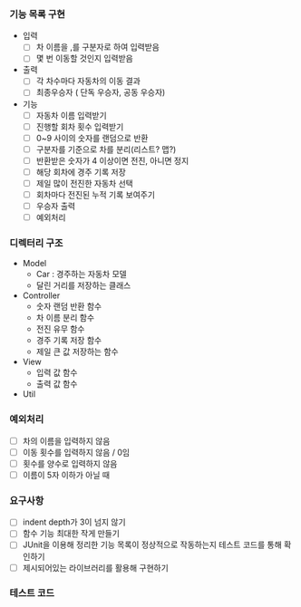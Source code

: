 ### 기능 목록 구현
- 입력
  - [ ] 차 이름을 ,를 구분자로 하여 입력받음
  - [ ] 몇 번 이동할 것인지 입력받음
- 출력
  - [ ] 각 차수마다 자동차의 이동 결과
  - [ ] 최종우승자 ( 단독 우승자, 공동 우승자)
- 기능
  - [ ] 자동차 이름 입력받기
  - [ ] 진행할 회차 횟수 입력받기
  - [ ] 0~9 사이의 숫자를 랜덤으로 반환
  - [ ] 구분자를 기준으로 차를 분리(리스트? 맵?)
  - [ ] 반환받은 숫자가 4 이상이면 전진, 아니면 정지
  - [ ] 해당 회차에 경주 기록 저장
  - [ ] 제일 많이 전진한 자동차 선택
  - [ ] 회차마다 전진된 누적 기록 보여주기
  - [ ] 우승자 출력
  - [ ] 예외처리

### 디렉터리 구조
- Model
  - Car : 경주하는 자동차 모델
  - 달린 거리를 저장하는 클래스
- Controller
  - 숫자 랜덤 반환 함수
  - 차 이름 분리 함수
  - 전진 유무 함수
  - 경주 기록 저장 함수
  - 제일 큰 값 저장하는 함수
- View
  - 입력 값 함수
  - 출력 값 함수
- Util

### 예외처리
- [ ] 차의 이름을 입력하지 않음
- [ ] 이동 횟수를 입력하지 않음 / 0임
- [ ] 횟수를 양수로 입력하지 않음
- [ ] 이름이 5자 이하가 아닐 때

### 요구사항
- [ ] indent depth가 3이 넘지 않기
- [ ] 함수 기능 최대한 작게 만들기
- [ ] JUnit을 이용해 정리한 기능 목록이 정상적으로 작동하는지 테스트 코드를 통해 확인하기
- [ ] 제시되어있는 라이브러리를 활용해 구현하기

### 테스트 코드
